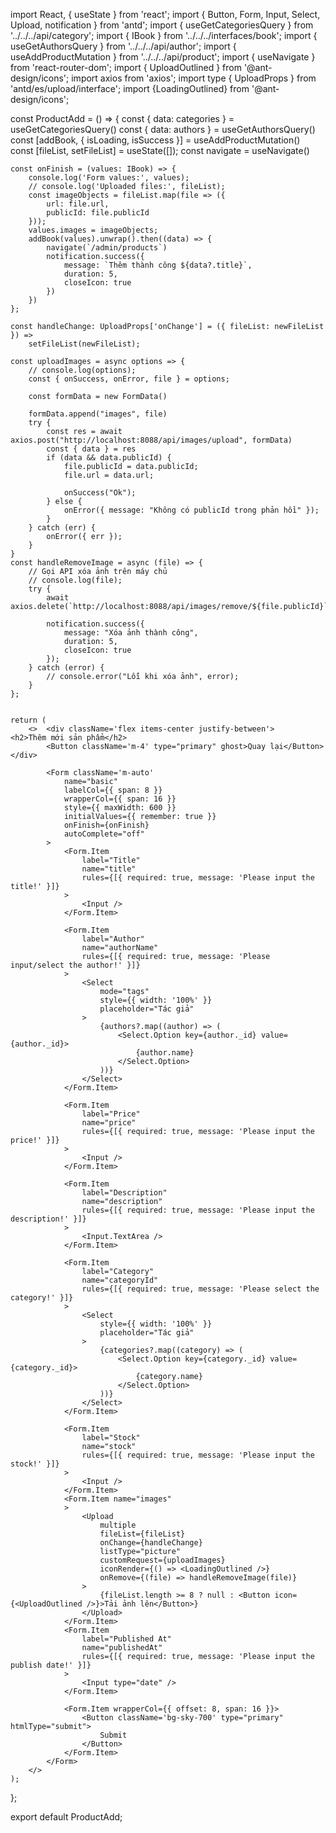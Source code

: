 import React, { useState } from 'react';
import { Button, Form, Input, Select, Upload, notification } from 'antd';
import { useGetCategoriesQuery } from '../../../api/category';
import { IBook } from '../../../interfaces/book';
import { useGetAuthorsQuery } from '../../../api/author';
import { useAddProductMutation } from '../../../api/product';
import { useNavigate } from 'react-router-dom';
import { UploadOutlined } from '@ant-design/icons';
import axios from 'axios';
import type { UploadProps } from 'antd/es/upload/interface';
import {LoadingOutlined} from '@ant-design/icons';

const ProductAdd = () => {
    const { data: categories } = useGetCategoriesQuery()
    const { data: authors } = useGetAuthorsQuery()
    const [addBook, { isLoading, isSuccess }] = useAddProductMutation()
    const [fileList, setFileList] = useState([]);
    const navigate = useNavigate()

    const onFinish = (values: IBook) => {
        console.log('Form values:', values);
        // console.log('Uploaded files:', fileList);
        const imageObjects = fileList.map(file => ({
            url: file.url,
            publicId: file.publicId
        }));
        values.images = imageObjects;
        addBook(values).unwrap().then((data) => {
            navigate(`/admin/products`)
            notification.success({
                message: `Thêm thành công ${data?.title}`,
                duration: 5,
                closeIcon: true
            })
        })
    };

    const handleChange: UploadProps['onChange'] = ({ fileList: newFileList }) =>
        setFileList(newFileList);

    const uploadImages = async options => {
        // console.log(options);
        const { onSuccess, onError, file } = options;

        const formData = new FormData()

        formData.append("images", file)
        try {
            const res = await axios.post("http://localhost:8088/api/images/upload", formData)
            const { data } = res
            if (data && data.publicId) {
                file.publicId = data.publicId;
                file.url = data.url;

                onSuccess("Ok");
            } else {
                onError({ message: "Không có publicId trong phản hồi" });
            }
        } catch (err) {
            onError({ err });
        }
    }
    const handleRemoveImage = async (file) => {
        // Gọi API xóa ảnh trên máy chủ
        // console.log(file);
        try {
            await axios.delete(`http://localhost:8088/api/images/remove/${file.publicId}`);
    
            notification.success({
                message: "Xóa ảnh thành công",
                duration: 5,
                closeIcon: true
            });
        } catch (error) {
            // console.error("Lỗi khi xóa ảnh", error);
        }
    };


    return (
        <>  <div className='flex items-center justify-between'>            <h2>Thêm mới sản phẩm</h2>
            <Button className='m-4' type="primary" ghost>Quay lại</Button></div>

            <Form className='m-auto'
                name="basic"
                labelCol={{ span: 8 }}
                wrapperCol={{ span: 16 }}
                style={{ maxWidth: 600 }}
                initialValues={{ remember: true }}
                onFinish={onFinish}
                autoComplete="off"
            >
                <Form.Item
                    label="Title"
                    name="title"
                    rules={[{ required: true, message: 'Please input the title!' }]}
                >
                    <Input />
                </Form.Item>

                <Form.Item
                    label="Author"
                    name="authorName"
                    rules={[{ required: true, message: 'Please input/select the author!' }]}
                >
                    <Select
                        mode="tags"
                        style={{ width: '100%' }}
                        placeholder="Tác giả"
                    >
                        {authors?.map((author) => (
                            <Select.Option key={author._id} value={author._id}>
                                {author.name}
                            </Select.Option>
                        ))}
                    </Select>
                </Form.Item>

                <Form.Item
                    label="Price"
                    name="price"
                    rules={[{ required: true, message: 'Please input the price!' }]}
                >
                    <Input />
                </Form.Item>

                <Form.Item
                    label="Description"
                    name="description"
                    rules={[{ required: true, message: 'Please input the description!' }]}
                >
                    <Input.TextArea />
                </Form.Item>

                <Form.Item
                    label="Category"
                    name="categoryId"
                    rules={[{ required: true, message: 'Please select the category!' }]}
                >
                    <Select
                        style={{ width: '100%' }}
                        placeholder="Tác giả"
                    >
                        {categories?.map((category) => (
                            <Select.Option key={category._id} value={category._id}>
                                {category.name}
                            </Select.Option>
                        ))}
                    </Select>
                </Form.Item>

                <Form.Item
                    label="Stock"
                    name="stock"
                    rules={[{ required: true, message: 'Please input the stock!' }]}
                >
                    <Input />
                </Form.Item>
                <Form.Item name="images"
                >
                    <Upload
                        multiple
                        fileList={fileList}
                        onChange={handleChange}
                        listType="picture"
                        customRequest={uploadImages}
                        iconRender={() => <LoadingOutlined />}
                        onRemove={(file) => handleRemoveImage(file)}
                    >
                        {fileList.length >= 8 ? null : <Button icon={<UploadOutlined />}>Tải ảnh lên</Button>}
                    </Upload>
                </Form.Item>
                <Form.Item
                    label="Published At"
                    name="publishedAt"
                    rules={[{ required: true, message: 'Please input the publish date!' }]}
                >
                    <Input type="date" />
                </Form.Item>

                <Form.Item wrapperCol={{ offset: 8, span: 16 }}>
                    <Button className='bg-sky-700' type="primary" htmlType="submit">
                        Submit
                    </Button>
                </Form.Item>
            </Form>
        </>
    );
};

export default ProductAdd;
